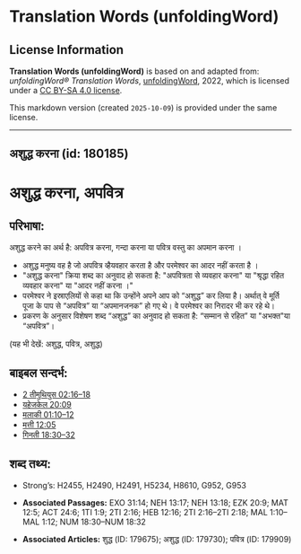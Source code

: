 # Translation Words (unfoldingWord)

## License Information

**Translation Words (unfoldingWord)** is based on and adapted from: _unfoldingWord® Translation Words_, [unfoldingWord](https://unfoldingword.org/utw), 2022, which is licensed under a [CC BY-SA 4.0 license](https://creativecommons.org/licenses/by-sa/4.0/legalcode.en).

This markdown version (created `2025-10-09`) is provided under the same license.



--------------------------------

## अशुद्ध करना (id: 180185)

अशुद्ध करना, अपवित्र
====================

परिभाषा:
--------

अशुद्ध करने का अर्थ है: अपवित्र करना, गन्दा करना या पवित्र वस्तु का अपमान करना ।

* अशुद्ध मनुष्य वह है जो अपवित्र व्हैयवहार करता है और परमेश्वर का आदर नहीं करता है ।
* "अशुद्ध करना" क्रिया शब्द का अनुवाद हो सकता है: "अपवित्रता से व्यवहार करना" या "श्रृद्धा रहित व्यवहार करना" या "आदर नहीं करना ।"
* परमेश्वर ने इस्राएलियों से कहा था कि उन्होंने अपने आप को “अशुद्ध” कर लिया है। अर्थात् वे मूर्ति पूजा के पाप से “अपवित्र” या “अपमानजनक” हो गए थे। वे परमेश्वर का निरादर भी कर रहे थे।
* प्रकरण के अनुसार विशेषण शब्द “अशुद्ध” का अनुवाद हो सकता है: “सम्मान से रहित” या "अभक्त"या “अपवित्र”।

(यह भी देखें: अशुद्ध, पवित्र, अशुद्ध)

बाइबल सन्दर्भ:
--------------

* [2 तीमुथियुस 02:16–18](https://ref.ly/2Tim0:0)
* [यहेजकेल 20:09](https://ref.ly/Ezek20:9)
* [मलाकी 01:10–12](https://ref.ly/Mal1:10-Mal1:12)
* [मत्ती 12:05](https://ref.ly/Matt12:5)
* [गिनती 18:30–32](https://ref.ly/Num18:30-Num18:32)

शब्द तथ्य:
----------

* Strong’s: H2455, H2490, H2491, H5234, H8610, G952, G953

* **Associated Passages:** EXO 31:14; NEH 13:17; NEH 13:18; EZK 20:9; MAT 12:5; ACT 24:6; 1TI 1:9; 2TI 2:16; HEB 12:16; 2TI 2:16–2TI 2:18; MAL 1:10–MAL 1:12; NUM 18:30–NUM 18:32
* **Associated Articles:** शुद्ध (ID: 179675); अशुद्ध (ID: 179730); पवित्र (ID: 179909)

